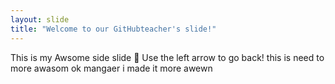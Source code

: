 ```yaml
---
layout: slide
title: "Welcome to our GitHubteacher's slide!"
---
```

This is my Awsome side slide :tada:
Use the left arrow to go back!
this is need to more awasom
ok mangaer i made it more awewn
